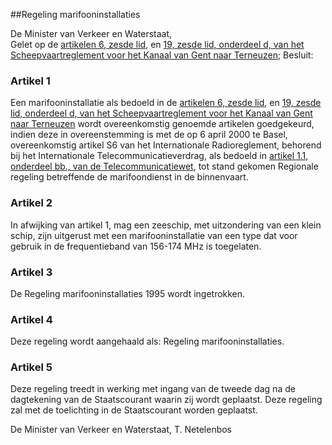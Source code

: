 <meta http-equiv='Content-Type' content='text/html; charset=utf-8' />

##Regeling marifooninstallaties 

De Minister van Verkeer en Waterstaat,  
Gelet op de [artikelen 6, zesde lid](../../../../AMvB/scheepvaartreglement/voor/het/kanaal/van/gent/naar/terneuzen/BWBR0005315/README.md), en [19, zesde lid, onderdeel d, van het Scheepvaartreglement voor het Kanaal van Gent naar Terneuzen](../../../../AMvB/scheepvaartreglement/voor/het/kanaal/van/gent/naar/terneuzen/BWBR0005315/README.md);
Besluit:     

### Artikel  1  

Een marifooninstallatie als bedoeld in de [artikelen 6, zesde lid](../../../../AMvB/scheepvaartreglement/voor/het/kanaal/van/gent/naar/terneuzen/BWBR0005315/README.md), en [19, zesde lid, onderdeel d, van het Scheepvaartreglement voor het Kanaal van Gent naar Terneuzen](../../../../AMvB/scheepvaartreglement/voor/het/kanaal/van/gent/naar/terneuzen/BWBR0005315/README.md) wordt overeenkomstig genoemde artikelen goedgekeurd, indien deze in overeenstemming is met de op 6 april 2000 te Basel, overeenkomstig artikel S6 van het Internationale Radioreglement, behorend bij het Internationale Telecommunicatieverdrag, als bedoeld in [artikel 1.1, onderdeel bb., van de Telecommunicatiewet](../../../../wet/telecommunicatiewet/BWBR0009950/README.md), tot stand gekomen Regionale regeling betreffende de marifoondienst in de binnenvaart.  

### Artikel  2  

In afwijking van artikel 1, mag een zeeschip, met uitzondering van een klein schip, zijn uitgerust met een marifooninstallatie van een type dat voor gebruik in de frequentieband van 156-174 MHz is toegelaten.  

### Artikel  3  

De Regeling marifooninstallaties 1995 wordt ingetrokken.  

### Artikel  4  

Deze regeling wordt aangehaald als: Regeling marifooninstallaties.  

### Artikel  5  

Deze regeling treedt in werking met ingang van de tweede dag na de dagtekening van de Staatscourant waarin zij wordt geplaatst. 
Deze regeling zal met de toelichting in de Staatscourant worden geplaatst.   

De 
Minister van Verkeer en Waterstaat, 
T.  Netelenbos      
